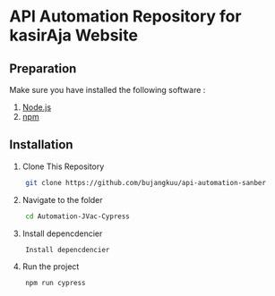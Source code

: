 
# API Automation Repository for kasirAja Website 
## Preparation

Make sure you have installed the following software :

1. [Node.js](https://nodejs.org/)
2. [npm](https://www.npmjs.com/)

## Installation

1. Clone This Repository
```bash
    git clone https://github.com/bujangkuu/api-automation-sanber
```
2. Navigate to the folder
```bash
    cd Automation-JVac-Cypress
```
3. Install depencdencier
```bash
    Install depencdencier
```
4. Run the project
``` bash 
    npm run cypress
```

